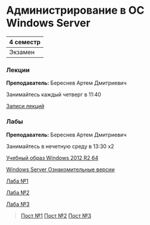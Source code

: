 # Администрирование в ОС Windows Server

|4 семестр|
|---|
|Экзамен|

### Лекции

**Преподаватель:** 	Береснев Артем Дмитриевич

Занимайтесь каждый четверг в 11:40

[Записи лекций](https://www.youtube.com/playlist?list=PLj7ewET2KEJyfxT-GV3D2QbY81Eo-KDY8)


### Лабы

**Преподаватель:** Береснев Артем Дмитриевич

Занимайтесь в нечетную среду в 13:30 x2

[Учебный образ Windows 2012 R2 64](https://t.me/ITSMDao/82)

[Windows Server Ознакомительные версии](https://www.microsoft.com/ru-ru/evalcenter/evaluate-windows-server)

[Лаба №1](../Files/WindowsServer/awin%20%231.docx)

[Лаба №2](../Files/WindowsServer/awin%20%232.docx)

[Лаба №3](../Files/WindowsServer/awin%20%233.docx)

> [Пост №1](https://t.me/ITSMDao/193) [Пост №2](https://t.me/ITSMDao/195) [Пост №3](https://t.me/ITSMDao/211) 
